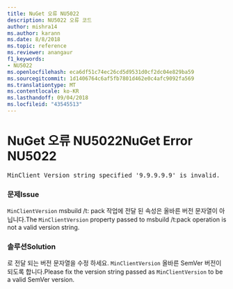 ```yaml
---
title: NuGet 오류 NU5022
description: NU5022 오류 코드
author: mishra14
ms.author: karann
ms.date: 8/8/2018
ms.topic: reference
ms.reviewer: anangaur
f1_keywords:
- NU5022
ms.openlocfilehash: eca6df51c74ec26cd5d9531d0cf2dc04e829ba59
ms.sourcegitcommit: 1d1406764c6af5fb7801d462e0c4afc9092fa569
ms.translationtype: MT
ms.contentlocale: ko-KR
ms.lasthandoff: 09/04/2018
ms.locfileid: "43545513"
---
```

# <a name="nuget-error-nu5022"></a><span data-ttu-id="d0e75-103">NuGet 오류 NU5022</span><span class="sxs-lookup"><span data-stu-id="d0e75-103">NuGet Error NU5022</span></span>
<pre>MinClient Version string specified '9.9.9.9.9' is invalid.</pre>

### <a name="issue"></a><span data-ttu-id="d0e75-104">문제</span><span class="sxs-lookup"><span data-stu-id="d0e75-104">Issue</span></span>

<span data-ttu-id="d0e75-105">`MinClientVersion` msbuild /t: pack 작업에 전달 된 속성은 올바른 버전 문자열이 아닙니다.</span><span class="sxs-lookup"><span data-stu-id="d0e75-105">The `MinClientVersion` property passed to msbuild /t:pack operation is not a valid version string.</span></span>


### <a name="solution"></a><span data-ttu-id="d0e75-106">솔루션</span><span class="sxs-lookup"><span data-stu-id="d0e75-106">Solution</span></span>

<span data-ttu-id="d0e75-107">로 전달 되는 버전 문자열을 수정 하세요. `MinClientVersion` 올바른 SemVer 버전이 되도록 합니다.</span><span class="sxs-lookup"><span data-stu-id="d0e75-107">Please fix the version string passed as `MinClientVersion` to be a valid SemVer version.</span></span>

